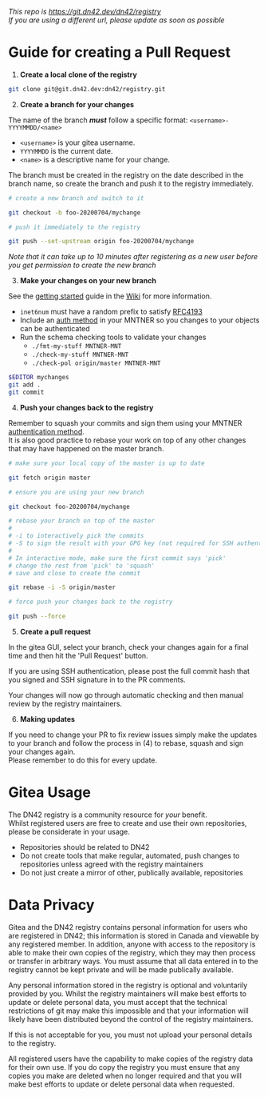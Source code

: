 *This repo is https://git.dn42.dev/dn42/registry  
If you are using a different url, please update as soon as possible*

# Guide for creating a Pull Request

1. **Create a local clone of the registry**

```sh
git clone git@git.dn42.dev:dn42/registry.git
```

2. **Create a branch for your changes**

The name of the branch ***must*** follow a specific format:
`<username>-YYYYMMDD/<name>`  
 - `<username>` is your gitea username.  
 - `YYYYMMDD` is the current date.  
 - `<name>` is a descriptive name for your change.

The branch must be created in the registry on the date described in the branch name, so create the branch and push it to the registry immediately.

```sh
# create a new branch and switch to it

git checkout -b foo-20200704/mychange

# push it immediately to the registry

git push --set-upstream origin foo-20200704/mychange
```

*Note that it can take up to 10 minutes after registering as a new user before you get permission to create the new branch*

3. **Make your changes on your new branch**

See the [getting started](https://dn42.dev/howto/Getting-Started) guide in the [Wiki](https://dn42.dev) for more information.

- `inet6num` must have a random prefix to satisfy [RFC4193](https://tools.ietf.org/html/rfc4193)
- Include an [auth method](https://dn42.dev/howto/Registry-Authentication) in your MNTNER so you changes to your objects can be authenticated
- Run the schema checking tools to validate your changes
  - `./fmt-my-stuff MNTNER-MNT`
  - `./check-my-stuff MNTNER-MNT`
  - `./check-pol origin/master MNTNER-MNT`

```sh
$EDITOR mychanges
git add .
git commit
```

4. **Push your changes back to the registry**

Remember to squash your commits and sign them using your MNTNER [authentication method](https://dn42.dev/howto/Registry-Authentication).  
It is also good practice to rebase your work on top of any other changes that may have happened on the master branch.

```sh
# make sure your local copy of the master is up to date

git fetch origin master

# ensure you are using your new branch

git checkout foo-20200704/mychange 

# rebase your branch on top of the master
#
# -i to interactively pick the commits
# -S to sign the result with your GPG key (not required for SSH authentication)
#
# In interactive mode, make sure the first commit says 'pick'
# change the rest from 'pick' to 'squash'
# save and close to create the commit

git rebase -i -S origin/master

# force push your changes back to the registry

git push --force
```

5. **Create a pull request**

In the gitea GUI, select your branch, check your changes again for a final time and then hit the 'Pull Request' button.

If you are using SSH authentication, please post the full commit hash that you signed and SSH signature in to the PR comments.

Your changes will now go through automatic checking and then manual review by the registry maintainers. 

6. **Making updates**

If you need to change your PR to fix review issues simply make the updates to your branch and follow the process in (4) to rebase, squash and sign your changes again.  
Please remember to do this for every update. 


# Gitea Usage

The DN42 registry is a community resource for *your* benefit.  
Whilst registered users are free to create and use their own repositories, please be considerate in your usage.

 - Repositories should be related to DN42
 - Do not create tools that make regular, automated, push changes to repositories unless agreed with the registry maintainers
 - Do not just create a mirror of other, publically available, repositories

# Data Privacy

Gitea and the DN42 registry contains personal information for users who are registered in DN42; this information is stored in Canada and viewable by any registered member. In addition, anyone with access to the repository is able to make their own copies of the registry, which they may then process or transfer in arbitrary ways. You must assume that all data entered in to the registry cannot be kept private and will be made publically available. 

Any personal information stored in the registry is optional and voluntarily provided by you. Whilst the registry maintainers will make best efforts to update or delete personal data, you must accept that the technical restrictions of git may make this impossible and that your information will likely have been distributed beyond the control of the registry maintainers.  

If this is not acceptable for you, you must not upload your personal details to the registry.

All registered users have the capability to make copies of the registry data for their own use. If you do copy the registry you must ensure that any copies you make are deleted when no longer required and that you will make best efforts to update or delete personal data when requested.
